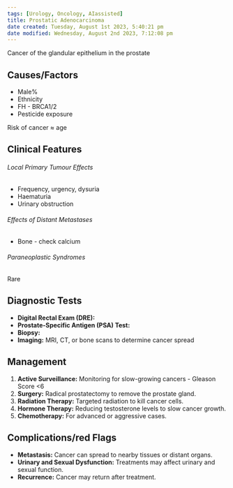 ```yaml
---
tags: [Urology, Oncology, AIassisted]
title: Prostatic Adenocarcinoma
date created: Tuesday, August 1st 2023, 5:40:21 pm
date modified: Wednesday, August 2nd 2023, 7:12:08 pm
---
```


Cancer of the glandular epithelium in the prostate

## Causes/Factors

- Male%
- Ethnicity
- FH - BRCA1/2
- Pesticide exposure

Risk of cancer $\approx$ age

## Clinical Features

###### Local Primary Tumour Effects

- Frequency, urgency, dysuria
- Haematuria
- Urinary obstruction

###### Effects of Distant Metastases

- Bone - check calcium

###### Paraneoplastic Syndromes

Rare

## Diagnostic Tests

- **Digital Rectal Exam (DRE):** 
- **Prostate-Specific Antigen (PSA) Test:** 
- **Biopsy:**
- **Imaging:** MRI, CT, or bone scans to determine cancer spread

## Management

1. **Active Surveillance:** Monitoring for slow-growing cancers - Gleason Score <6
2. **Surgery:** Radical prostatectomy to remove the prostate gland.
3. **Radiation Therapy:** Targeted radiation to kill cancer cells.
4. **Hormone Therapy:** Reducing testosterone levels to slow cancer growth.
5. **Chemotherapy:** For advanced or aggressive cases.

## Complications/red Flags

- **Metastasis:** Cancer can spread to nearby tissues or distant organs.
- **Urinary and Sexual Dysfunction:** Treatments may affect urinary and sexual function.
- **Recurrence:** Cancer may return after treatment.
